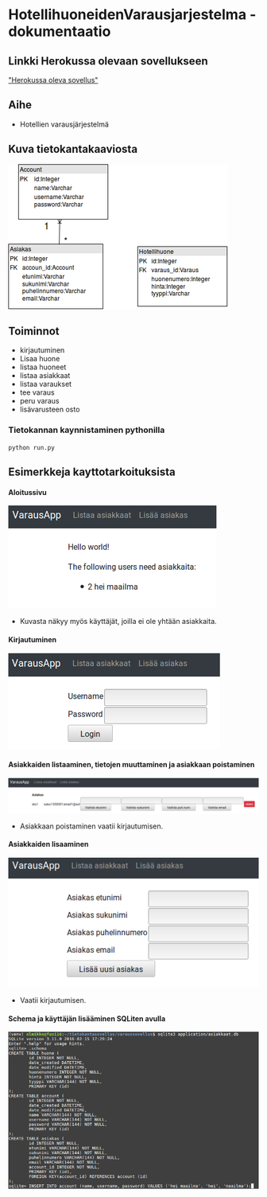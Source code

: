 # HotellihuoneidenVarausjarjestelma - dokumentaatio

## Linkki Herokussa olevaan sovellukseen
["Herokussa oleva sovellus"](https://tsoha-varaussovellus.herokuapp.com/)

## Aihe
- Hotellien varausjärjestelmä

## Kuva tietokantakaaviosta
![alt text](https://github.com/toasterkone/HotellihuoneidenVarausjarjestelma/blob/master/documentation/tietokantakaaviot/toteutunut_1.png "Nykyinen tietokantakaavio")


## Toiminnot

- kirjautuminen
- Lisaa huone
- listaa huoneet
- listaa asiakkaat
- listaa varaukset
- tee varaus
- peru varaus
- lisävarusteen osto



### Tietokannan kaynnistaminen pythonilla

```
python run.py
```

## Esimerkkeja kayttotarkoituksista

#### Aloitussivu
![alt text](https://github.com/toasterkone/HotellihuoneidenVarausjarjestelma/blob/master/documentation/kayttotarkoituskuvia/aloitussivu.png "Kuva aloitussivusta")
- Kuvasta näkyy myös käyttäjät, joilla ei ole yhtään asiakkaita.

#### Kirjautuminen
![alt text](https://github.com/toasterkone/HotellihuoneidenVarausjarjestelma/blob/master/documentation/kayttotarkoituskuvia/kirjautuminen.png "Kuva kirjautumissivusta")


#### Asiakkaiden listaaminen, tietojen muuttaminen ja asiakkaan poistaminen
![alt text](https://github.com/toasterkone/HotellihuoneidenVarausjarjestelma/blob/master/documentation/kayttotarkoituskuvia/Asiakkaiden%20listaaminen%20ja%20poistaminen.png "Asiakkaiden listaaminen ja poistaminen")
- Asiakkaan poistaminen vaatii kirjautumisen.

#### Asiakkaiden lisaaminen
![alt text](https://github.com/toasterkone/HotellihuoneidenVarausjarjestelma/blob/master/documentation/kayttotarkoituskuvia/asiakkaan%20lisaaminen.png "Lomake, jolla asiakas lisätään.")
- Vaatii kirjautumisen.


#### Schema ja käyttäjän lisääminen SQLiten avulla
![alt text](https://github.com/toasterkone/HotellihuoneidenVarausjarjestelma/blob/master/documentation/kayttotarkoituskuvia/schema%20ja%20kayttajan%20lisaaminen.png "SQLiten kaytto")







